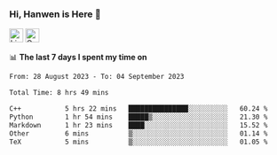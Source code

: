 ### Hi, Hanwen is Here 👋
<p>
	<a href="https://www.linkedin.com/in/liu-hanwen/"><img src="https://img.shields.io/badge/@hanwen-0A66C2?style=flat&logo=LinkedIn&logoColor=white" alt="Linkedin"  height="25px"/></a> 
	<a href="https://scholar.google.com/citations?user=HDF0su0AAAAJ"><img src="https://img.shields.io/badge/scholar-4385FE.svg?&style=plastic&logo=google-scholar&logoColor=white" alt="Google Scholar" height="25px"> </a>
</p>

📊 **The last 7 days I spent my time on** 
<!--START_SECTION:waka-->

```txt
From: 28 August 2023 - To: 04 September 2023

Total Time: 8 hrs 49 mins

C++           5 hrs 22 mins   ███████████████░░░░░░░░░░   60.24 %
Python        1 hr 54 mins    █████▒░░░░░░░░░░░░░░░░░░░   21.30 %
Markdown      1 hr 23 mins    ████░░░░░░░░░░░░░░░░░░░░░   15.52 %
Other         6 mins          ▒░░░░░░░░░░░░░░░░░░░░░░░░   01.14 %
TeX           5 mins          ▒░░░░░░░░░░░░░░░░░░░░░░░░   01.05 %
```

<!--END_SECTION:waka-->


<!--
**david990917/david990917** is a ✨ _special_ ✨ repository because its `README.md` (this file) appears on your GitHub profile.

Here are some ideas to get you started:

- 🔭 I’m currently working on ...
- 🌱 I’m currently learning ...
- 👯 I’m looking to collaborate on ...
- 🤔 I’m looking for help with ...
- 💬 Ask me about ...
- 📫 How to reach me: ...
- 😄 Pronouns: ...
- ⚡ Fun fact: ...
-->
